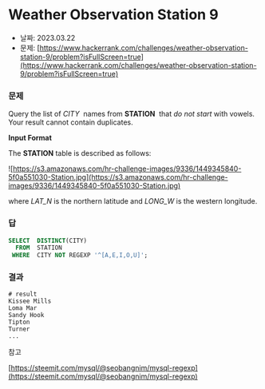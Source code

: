 # Weather Observation Station 9

- 날짜: 2023.03.22
- 문제: [https://www.hackerrank.com/challenges/weather-observation-station-9/problem?isFullScreen=true](https://www.hackerrank.com/challenges/weather-observation-station-9/problem?isFullScreen=true)

### 문제

Query the list of *CITY*  names from **STATION**  that *do not start* with vowels. Your result cannot contain duplicates.

**Input Format**

The **STATION** table is described as follows:

![https://s3.amazonaws.com/hr-challenge-images/9336/1449345840-5f0a551030-Station.jpg](https://s3.amazonaws.com/hr-challenge-images/9336/1449345840-5f0a551030-Station.jpg)

where *LAT_N* is the northern latitude and *LONG_W* is the western longitude.

### 답

```sql
SELECT  DISTINCT(CITY)
  FROM  STATION
 WHERE  CITY NOT REGEXP '^[A,E,I,O,U]';
```

### 결과

```
# result
Kissee Mills
Loma Mar
Sandy Hook
Tipton
Turner
...
```

참고

[https://steemit.com/mysql/@seobangnim/mysql-regexp](https://steemit.com/mysql/@seobangnim/mysql-regexp)